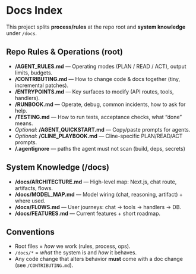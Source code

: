 # Docs Index

This project splits **process/rules** at the repo root and **system knowledge** under `/docs`.

## Repo Rules & Operations (root)

- **/AGENT_RULES.md** — Operating modes (PLAN / READ / ACT), output limits, budgets.
- **/CONTRIBUTING.md** — How to change code & docs together (tiny, incremental patches).
- **/ENTRYPOINTS.md** — Key surfaces to modify (API routes, tools, handlers).
- **/RUNBOOK.md** — Operate, debug, common incidents, how to ask for help.
- **/TESTING.md** — How to run tests, acceptance checks, what “done” means.
- _Optional_: **/AGENT_QUICKSTART.md** — Copy/paste prompts for agents.
- _Optional_: **/CLINE_PLAYBOOK.md** — Cline-specific PLAN/READ/ACT prompts.
- **/.agentignore** — paths the agent must not scan (build, deps, secrets)

## System Knowledge (/docs)

- **/docs/ARCHITECTURE.md** — High-level map: Next.js, chat route, artifacts, flows.
- **/docs/MODEL_MAP.md** — Model wiring (chat, reasoning, artifact) + where used.
- **/docs/FLOWS.md** — User journeys: chat → tools → handlers → DB.
- **/docs/FEATURES.md** — Current features + short roadmap.

## Conventions

- Root files = _how_ we work (rules, process, ops).
- `/docs/*`   = _what_ the system is and _how_ it behaves.
- Any code change that alters behavior **must** come with a doc change (see `/CONTRIBUTING.md`).
